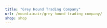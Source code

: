 ```yaml
---
title: "Grey Hound Trading Company"
url: /mountainair/grey-hound-trading-company/
shop: shop
---
```


